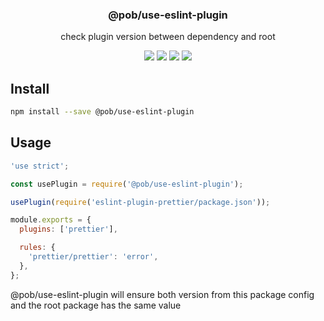 <h3 align="center">
  @pob/use-eslint-plugin
</h3>

<p align="center">
  check plugin version between dependency and root
</p>

<p align="center">
  <a href="https://npmjs.org/package/@pob/use-eslint-plugin"><img src="https://img.shields.io/npm/v/@pob/use-eslint-plugin.svg?style=flat-square"></a>
  <a href="https://npmjs.org/package/@pob/use-eslint-plugin"><img src="https://img.shields.io/npm/dw/@pob/use-eslint-plugin.svg?style=flat-square"></a>
  <a href="https://npmjs.org/package/@pob/use-eslint-plugin"><img src="https://img.shields.io/node/v/@pob/use-eslint-plugin.svg?style=flat-square"></a>
  <a href="https://npmjs.org/package/@pob/use-eslint-plugin"><img src="https://img.shields.io/npm/types/@pob/use-eslint-plugin.svg?style=flat-square"></a>
</p>

## Install

```bash
npm install --save @pob/use-eslint-plugin
```

## Usage

```js
'use strict';

const usePlugin = require('@pob/use-eslint-plugin');

usePlugin(require('eslint-plugin-prettier/package.json'));

module.exports = {
  plugins: ['prettier'],

  rules: {
    'prettier/prettier': 'error',
  },
};
```

@pob/use-eslint-plugin will ensure both version from this package config and the root package has the same value
